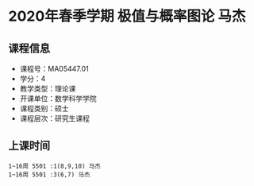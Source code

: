 # 2020年春季学期 极值与概率图论 马杰






## 课程信息

- 课程号：MA05447.01
- 学分：4
- 教学类型：理论课
- 开课单位：数学科学学院
- 课程类别：硕士
- 课程层次：研究生课程

## 上课时间

```
1~16周 5501 :1(8,9,10) 马杰
1~16周 5501 :3(6,7) 马杰
```

